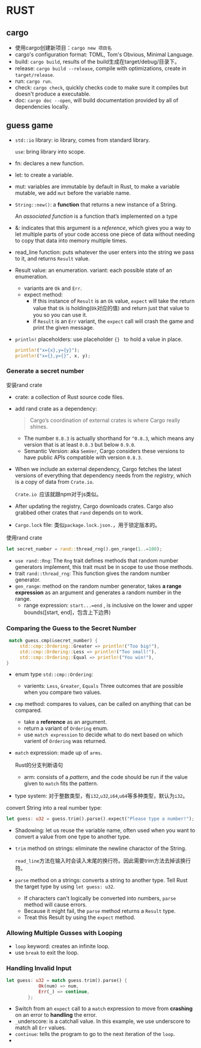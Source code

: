 # RUST

## cargo

* 使用cargo创建新项目：`cargo new 项目名`
* cargo's configuration format: TOML, Tom's Obvious, Minimal Language. 
* build: `cargo build`, results of the build生成在target/debug/目录下。
* release: `cargo build --release`, compile with optimizations, create in `target/release`. 
* run: `cargo run`. 
* check: `cargo check`, quickly checks code to make sure it compiles but doesn't produce a executable. 
* doc: `cargo doc --open`, will build documentation provided by all of dependencies locally.

## guess game

* `std::io` library: io library, comes from standard library. 

  `use`: bring library into scope.

* fn: declares a new function. 

* let: to create a variable.

* mut: variables are immutable by default in Rust, to make a variable mutable, we add `mut` before the variable name.

* `String::new()`: a **function** that returns a new instance of a String.

  An *associated function* is a function that’s implemented on a type

* &: indicates that this argument is a *reference*, which gives you a way to let multiple parts of your code access one piece of data without needing to copy that data into memory multiple times. 

* read_line function: puts whatever the user enters into the string we pass to it, and returns  `Result` value.

* Result value: an enumeration. variant: each possible state of an enumeration.

  * variants are `Ok` and `Err`.
  * expect method:
    *  If this instance of `Result` is an `Ok` value, `expect` will take the return value that `Ok` is holding(`Ok`对应的值) and return just that value to you so you can use it.
    * if  `Result` is an `Err` variant, the `expect` call will crash the game and print the given message.

* `println!` placeholders: use placeholder `{} ` to hold a value in place.

  ```rust
  println!("x={x},y={y}");
  println!("x={},y={}", x, y);
  ```

### Generate a secret number

安装rand crate

* crate: a collection of Rust source code files.

* add rand crate as a dependency: 

  >Cargo’s coordination of external crates is where Cargo really shines.

  * The number `0.8.3` is actually shorthand for `^0.8.3`, which means any version that is at least `0.8.3` but below `0.9.0`.
  * Semantic Version: aka `SemVer`, Cargo considers these versions to have public APIs compatible with version `0.8.3`.

* When we include an external dependency, Cargo fetches the latest versions of everything that dependency needs from the *registry*, which is a copy of data from `Crate.io`.

  `Crate.io `应该就跟npm对于js类似。

* After updating the registry, Cargo downloads crates. Cargo also grabbed other crates that `rand` depends on to work. 

* `Cargo.lock` file: 类似`package.lock.json.`，用于锁定版本的。

使用rand crate

```rust
let secret_number = rand::thread_rng().gen_range(1..=100);
```

* `use rand::Rng`: The `Rng` trait defines methods that random number generators implement, this trait must be in scope to use those methods.
* trait `rand::thread_rng`: This function gives the random number generator.
* `gen_range`: method on the random number generator, takes **a range expression** as an argument and generates a random number in the range.
  * range expression: `start...=end` , is inclusive on the lower and upper bounds([start, end]，包含上下边界)

### Comparing the Guess to the Secret Number

```rust
 match guess.cmp(&secret_number) {
     std::cmp::Ordering::Greater => println!("Too big!"),
     std::cmp::Ordering::Less => println!("Too small!"),
     std::cmp::Ordering::Equal => println!("You win!"),
}
```

* enum type `std::cmp::Ordering`:

  * varients: `Less`, `Greater`, `Equals`	Three outcomes that are possible when you compare two values.

* `cmp` method: compares to values, can be called on anything that can be compared. 

  * take a **reference** as an argument.
  * return a variant of `Ordering` enum.
  * use `match expression` to decide what to do next based on which varient of `Ordering` was returned.

* `match` expression:  made up of `arms`.

  Rust的分支判断语句

  * arm: consists of a *pattern*, and the code should be run if the value given to `match` fits the pattern.

* type system: 对于整数类型，有`i32`,`u32`,`i64`,`u64`等多种类型，默认为`i32`。



convert String into a real number type:

```rust
let guess: u32 = guess.trim().parse().expect("Please type a number!");
```

* Shadowing: let us reuse the variable name, often used when you want to convert a value from one type to another type.

* `trim` method on strings: eliminate the newline charactor of the String.

  `read_line`方法在输入时会读入末尾的换行符。因此需要trim方法去掉该换行符。

* `parse` method on a strings: converts a string to another type. Tell Rust the target type by using `let guess: u32`.

  * If characters can't logically be converted into numbers, `parse` method will cause errors. 
  * Because it might fail, the `parse` method returns a `Result` type.
  * Treat this Result by using the `expect` method.

### Allowing Multiple Gusses with Looping

* `loop` keyword: creates an infinite loop.
* use `break` to exit the loop.

### Handling Invalid Input

```rust
let guess: u32 = match guess.trim().parse() {
            Ok(num) => num,
            Err(_) => continue,
        };
```

* Switch from an `expect` call to a `match` expression to move from **crashing** on an error to **handling** the error.
* `_`underscore: is a catchall value. In this example, we use underscore to match all `Err` values.
* `continue`: tells the program to go to the next iteration of the `loop`.
* 
